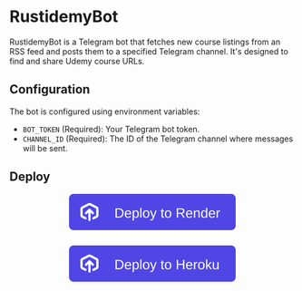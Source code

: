 # RustidemyBot

RustidemyBot is a Telegram bot that fetches new course listings from an RSS feed and posts them to a specified Telegram channel. It's designed to find and share Udemy course URLs.

## Configuration

The bot is configured using environment variables:

*   `BOT_TOKEN` (Required): Your Telegram bot token.
*   `CHANNEL_ID` (Required): The ID of the Telegram channel where messages will be sent.

## Deploy
<div align="center">
  <a href="https://render.com/deploy">
    <img src="images/render.svg" alt="Deploy to Render" style="display: block; margin-bottom: 10px;">
  </a>
  <br>
  <a href="https://heroku.com/deploy?template=https://github.com/5hojib/rustidemy-bot">
    <img src="images/heroku.svg" alt="Deploy to Heroku" style="display: block;">
  </a>
</div>

